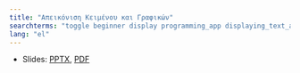 ```yaml
---
title: "Απεικόνιση Κειμένου και Γραφικών"
searchterms: "toggle beginner display programming_app displaying_text_and_graphics ipad tablet text graphics android display_block display_graphics app"
lang: "el"
---
```

 <ul>
 <li class="ng-binding">Slides:
 <a href="ProgrammingLessons/beginner/Display.pptx">PPTX</a>,
 <a href="ProgrammingLessons/beginner/Display.pdf">PDF</a>
 </li>
 </ul>
